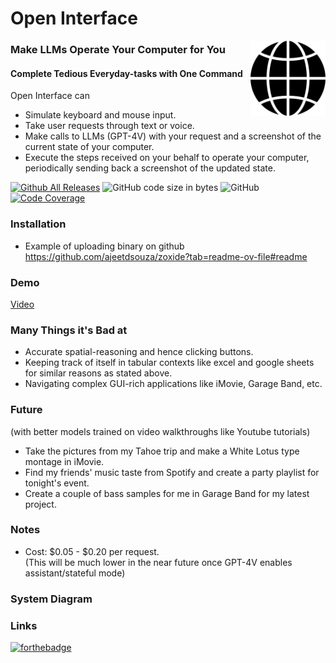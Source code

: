 # Open Interface

<picture>
	<img src="app/resources/icon.png" align="right" alt="Open Interface Logo" width="120" height="120">
</picture>

### Make LLMs Operate Your Computer for You
#### Complete Tedious Everyday-tasks with One Command 

Open Interface can
- Simulate keyboard and mouse input. 
- Take user requests through text or voice.
- Make calls to LLMs (GPT-4V) with your request and a screenshot of the current state of your computer.  
- Execute the steps received on your behalf to operate your computer, periodically sending back a screenshot of the updated state. 


[![Github All Releases](https://img.shields.io/github/downloads/AmberSahdev/Open-Interface/total.svg)]()
![GitHub code size in bytes](https://img.shields.io/github/languages/code-size/AmberSahdev/Open-Interface)
![GitHub](https://img.shields.io/github/license/AmberSahdev/Open-Interface)
[![Code Coverage](https://img.shields.io/codecov/c/github/AmberSahdev/Open-Interface)](https://codecov.io/github/AmberSahdev/Open-Interface)


### Installation
- Example of uploading binary on github https://github.com/ajeetdsouza/zoxide?tab=readme-ov-file#readme


### Demo
[Video](Video)


### Many Things it's Bad at

- Accurate spatial-reasoning and hence clicking buttons.
- Keeping track of itself in tabular contexts like excel and google sheets for similar reasons as stated above.
- Navigating complex GUI-rich applications like iMovie, Garage Band, etc.


### Future 
(with better models trained on video walkthroughs like Youtube tutorials) 
- Take the pictures from my Tahoe trip and make a White Lotus type montage in iMovie.
- Find my friends' music taste from Spotify and create a party playlist for tonight's event.
- Create a couple of bass samples for me in Garage Band for my latest project.

### Notes
- Cost: $0.05 - $0.20 per request. <br>(This will be much lower in the near future once GPT-4V enables assistant/stateful mode) 

### System Diagram 


### Links


[![forthebadge](https://forthebadge.com/images/featured/featured-built-with-love.svg)](https://AmberSah.dev)